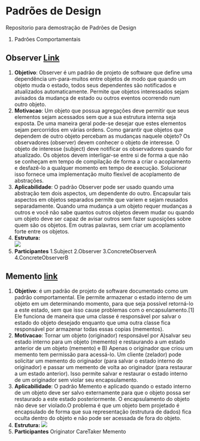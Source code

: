 # Padrões de Design
Repositorio para demostração de Padrões de Design

1. Padrões Comportamentais
 
 ## Observer [Link](https://github.com/Geovanni99/designPatterns/tree/main/Observer)

  <ol>
 <li> <b>Objetivo</b>: Observer é um padrão de projeto de software que define uma dependência um-para-muitos entre objetos de modo que quando um objeto muda o estado, todos seus dependentes são notificados e atualizados automaticamente. Permite que objetos interessados sejam avisados da mudança de estado ou outros eventos ocorrendo num outro objeto.
 </li>
 
  <li> <b>Motivacao</b>: Um objeto que possua agregações deve permitir que seus elementos sejam acessados sem que a sua estrutura interna seja exposta. De uma maneira geral pode-se desejar que estes elementos sejam percorridos em várias ordens. Como garantir que objetos que dependem de outro objeto percebam as mudanças naquele objeto? Os observadores (observer) devem conhecer o objeto de interesse. O objeto de interesse (subject) deve notificar os observadores quando for atualizado. Os objetos devem interligar-se entre si de forma a que não se conheçam em tempo de compilação de forma a criar o acoplamento e desfazê-lo a qualquer momento em tempo de execução. Solucionar isso fornece uma implementação muito flexível de acoplamento de abstrações. 
 </li>
 
  <li> <b>Aplicabilidade</b>: O padrão Observer pode ser usado quando uma abstração tem dois aspectos, um dependente do outro. Encapsular tais aspectos em objetos separados permite que variem e sejam reusados separadamente. Quando uma mudança a um objeto requer mudanças a outros e você não sabe quantos outros objetos devem mudar ou quando um objeto deve ser capaz de avisar outros sem fazer suposições sobre quem são os objetos. Em outras palavras, sem criar um acoplamento forte entre os objetos. 
 </li>
 
  <li> <b>Estrutura: </b><br />
  <img src="https://upload.wikimedia.org/wikipedia/commons/thumb/8/8d/Observer.svg/750px-Observer.svg.png" >
 </li>
 
  <li> <b>Participantes</b>
   1.Subject
   2.Observer
   3.ConcreteObserverA
   4.ConcreteObserverB
  </li>
 </ol>
 
 ## Memento [link](https://github.com/Geovanni99/designPatterns/tree/main/Memento)
 
  <ol>
 <li> <b>Objetivo</b>: é um padrão de projeto de software documentado como um padrão comportamental. Ele permite armazenar o estado interno de um objeto em um determinando momento, para que seja possível retorná-lo a este estado, sem que isso cause problemas com o encapsulamento.[1]
Ele funciona de maneira que uma classe é responsável por salvar o estado do objeto desejado enquanto que uma outra classe fica responsável por armazenar todas essas copias (mementos). 
 </li>
 
  <li> <b>Motivacao</b>: Tornar um objeto (originador) responsável por A)salvar seu estado interno para um objeto (memento) e restaurando a um estado anterior de um objeto (memento) e B) Apenas o originador que criou um memento tem permissão para acessá-lo. Um cliente (zelador) pode solicitar um memento do originador (para salvar o estado interno do originador) e passar um memento de volta ao originador (para restaurar a um estado anterior).
Isso permite salvar e restaurar o estado interno de um originador sem violar seu encapsulamento. 
 </li>
 
  <li> <b>Aplicabilidade</b>: O padrão Memento e aplicado quando o estado interno de um objeto deve ser salvo externamente para que o objeto possa ser restaurado a este estado posteriormente. O encapsulamento do objeto não deve ser violado.O problema é que um objeto bem projetado é encapsulado de forma que sua representação (estrutura de dados) fica oculta dentro do objeto e não pode ser acessada de fora do objeto.

 </li>
 
  <li> <b>Estrutura: </b>
  <img src="https://upload.wikimedia.org/wikipedia/commons/3/38/W3sDesign_Memento_Design_Pattern_UML.jpg" >
 </li>
 
  <li> <b>Participantes</b>
   Originator
   CareTaker
   Memento
  </li>
 </ol>
 
  
